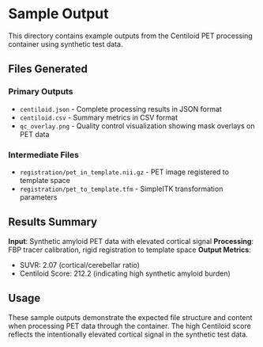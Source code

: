 # Sample Output

This directory contains example outputs from the Centiloid PET processing container using synthetic test data.

## Files Generated

### Primary Outputs
- `centiloid.json` - Complete processing results in JSON format
- `centiloid.csv` - Summary metrics in CSV format  
- `qc_overlay.png` - Quality control visualization showing mask overlays on PET data

### Intermediate Files
- `registration/pet_in_template.nii.gz` - PET image registered to template space
- `registration/pet_to_template.tfm` - SimpleITK transformation parameters

## Results Summary

**Input**: Synthetic amyloid PET data with elevated cortical signal
**Processing**: FBP tracer calibration, rigid registration to template space
**Output Metrics**:
- SUVR: 2.07 (cortical/cerebellar ratio)
- Centiloid Score: 212.2 (indicating high synthetic amyloid burden)

## Usage
These sample outputs demonstrate the expected file structure and content when processing PET data through the container. The high Centiloid score reflects the intentionally elevated cortical signal in the synthetic test data.